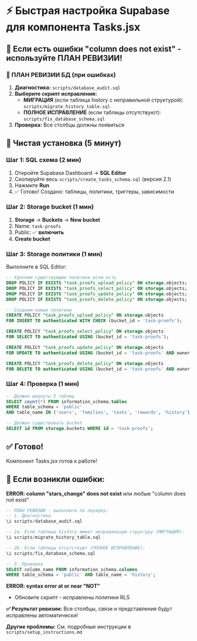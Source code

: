 # ⚡ Быстрая настройка Supabase для компонента Tasks.jsx

## 🚨 Если есть ошибки "column does not exist" - используйте ПЛАН РЕВИЗИИ!

### 🔧 ПЛАН РЕВИЗИИ БД (при ошибках)
1. **Диагностика:** `scripts/database_audit.sql` 
2. **Выберите скрипт исправления:**
   - **МИГРАЦИЯ** (если таблица history с неправильной структурой): `scripts/migrate_history_table.sql`
   - **ПОЛНОЕ ИСПРАВЛЕНИЕ** (если таблицы отсутствуют): `scripts/fix_database_schema.sql`
3. **Проверка:** Все столбцы должны появиться

## 🚀 Чистая установка (5 минут)

### Шаг 1: SQL схема (2 мин)
1. Откройте Supabase Dashboard → **SQL Editor**
2. Скопируйте весь `scripts/create_tasks_schema.sql` (версия 2.1)
3. Нажмите **Run**
4. ✅ Готово! Создано: таблицы, политики, триггеры, зависимости

### Шаг 2: Storage bucket (1 мин)
1. **Storage** → **Buckets** → **New bucket**
2. Name: `task-proofs` 
3. Public: ✅ **включить**
4. **Create bucket**

### Шаг 3: Storage политики (1 мин)
Выполните в SQL Editor:
```sql
-- Удаляем существующие политики если есть
DROP POLICY IF EXISTS "task_proofs_upload_policy" ON storage.objects;
DROP POLICY IF EXISTS "task_proofs_select_policy" ON storage.objects;
DROP POLICY IF EXISTS "task_proofs_update_policy" ON storage.objects;
DROP POLICY IF EXISTS "task_proofs_delete_policy" ON storage.objects;

-- Создаем новые политики
CREATE POLICY "task_proofs_upload_policy" ON storage.objects
FOR INSERT TO authenticated WITH CHECK (bucket_id = 'task-proofs');

CREATE POLICY "task_proofs_select_policy" ON storage.objects
FOR SELECT TO authenticated USING (bucket_id = 'task-proofs');

CREATE POLICY "task_proofs_update_policy" ON storage.objects
FOR UPDATE TO authenticated USING (bucket_id = 'task-proofs' AND owner = auth.uid());

CREATE POLICY "task_proofs_delete_policy" ON storage.objects
FOR DELETE TO authenticated USING (bucket_id = 'task-proofs' AND owner = auth.uid());
```

### Шаг 4: Проверка (1 мин)
```sql
-- Должно вернуть 5 таблиц
SELECT count(*) FROM information_schema.tables 
WHERE table_schema = 'public' 
AND table_name IN ('users', 'families', 'tasks', 'rewards', 'history');

-- Должен существовать bucket
SELECT id FROM storage.buckets WHERE id = 'task-proofs';
```

## ✅ Готово!
Компонент Tasks.jsx готов к работе!

## 🚨 Если возникли ошибки:

**ERROR: column "stars_change" does not exist** или любые "column does not exist"
```sql
-- ПЛАН РЕВИЗИИ - выполните по порядку:
-- 1. Диагностика
\i scripts/database_audit.sql

-- 2a. Если таблица history имеет неправильную структуру (МИГРАЦИЯ):
\i scripts/migrate_history_table.sql

-- 2b. Если таблицы отсутствуют (ПОЛНОЕ ИСПРАВЛЕНИЕ):
\i scripts/fix_database_schema.sql

-- 3. Проверка
SELECT column_name FROM information_schema.columns 
WHERE table_schema = 'public' AND table_name = 'history';
```

**ERROR: syntax error at or near "NOT"**  
- Обновите скрипт - исправлены политики RLS

**✅ Результат ревизии:** Все столбцы, связи и представления будут исправлены автоматически!

**Другие проблемы:** См. подробные инструкции в `scripts/setup_instructions.md`

